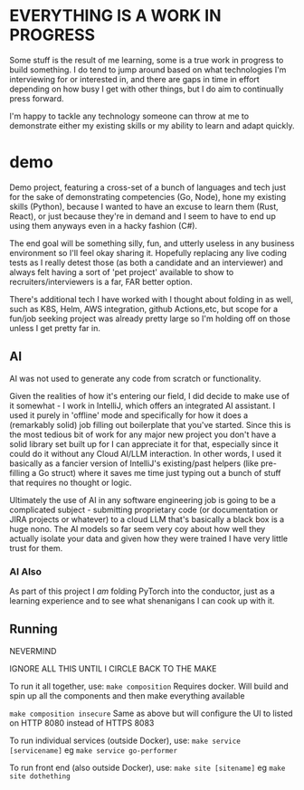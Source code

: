 # EVERYTHING IS A WORK IN PROGRESS
Some stuff is the result of me learning, some is a true work in progress to build something.  I do tend to jump
around based on what technologies I'm interviewing for or interested in, and there are gaps in time
in effort depending on how busy I get with other things, but I do aim to continually press forward.

I'm happy to tackle any technology someone can throw at me to demonstrate either my existing skills
or my ability to learn and adapt quickly.

# demo
Demo project, featuring a cross-set of a bunch of languages and tech just for the sake of demonstrating 
competencies (Go, Node), hone my existing skills (Python), because I wanted to have an excuse to learn them 
(Rust, React), or just because they're in demand and I seem to have to end up using them anyways even in a 
hacky fashion (C#).

The end goal will be something silly, fun, and utterly useless in any business environment so I'll feel okay sharing
it.  Hopefully replacing any live coding tests as I really detest those (as both a candidate and an interviewer) and
always felt having a sort of 'pet project' available to show to recruiters/interviewers is a far, FAR better option.

There's additional tech I have worked with I thought about folding in as well, such as K8S, Helm, AWS integration,
github Actions,etc, but scope for a fun/job seeking project was already pretty large so I'm holding off on those
unless I get pretty far in.

## AI

AI was not used to generate any code from scratch or functionality.

Given the realities of how it's entering our field, I did decide to make use of it somewhat - 
I work in IntelliJ, which offers an integrated AI assistant.  I used it purely in 'offline' mode and specifically
for how it does a (remarkably solid) job filling out boilerplate that you've started.  Since this is the most tedious
bit of work for any major new project you don't have a solid library set built up for I can appreciate it for that,
especially since it could do it without any Cloud AI/LLM interaction.  In other words, I used it basically
as a fancier version of IntelliJ's existing/past helpers (like pre-filling a Go struct) where it saves me time
just typing out a bunch of stuff that requires no thought or logic.

Ultimately the use of AI in any software engineering job is going to be a complicated subject - submitting proprietary
code (or documentation or JIRA projects or whatever) to a cloud LLM that's basically a black box is a huge nono. 
The AI models so far seem very coy about how well they actually isolate your data and given how they were trained
I have very little trust for them.

### AI Also

As part of this project I *am* folding PyTorch into the conductor, just as a learning experience and to see what
shenanigans I can cook up with it.

## Running

NEVERMIND

IGNORE ALL THIS UNTIL I CIRCLE BACK TO THE MAKE

To run it all together, use:
`make composition`
Requires docker.  Will build and spin up all the components and then make everything available

`make composition insecure`
Same as above but will configure the UI to listed on HTTP 8080 instead of HTTPS 8083

To run individual services (outside Docker), use:
`make service [servicename]`
eg `make service go-performer`

To run front end (also outside Docker), use:
`make site [sitename]`
eg `make site dothething`

